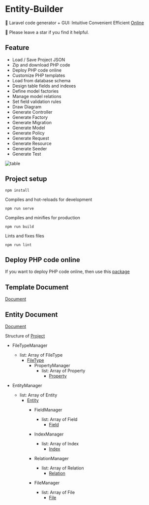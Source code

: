 # Entity-Builder

:tomato: Laravel code generator + GUI: Intuitive Convenient Efficient [Online](https://googee.github.io/Entity-Builder/dist)

:star2: Please leave a star if you find it helpful.


## Feature

- Load / Save Project JSON
- Zip and download PHP code
- Deploy PHP code online
- Customize PHP templates
- Load from database schema
- Design table fields and indexes
- Define model factories
- Manage model relations
- Set field validation rules
- Draw Diagram
- Generate Controller
- Generate Factory
- Generate Migration
- Generate Model
- Generate Policy
- Generate Request
- Generate Resource
- Generate Seeder
- Generate Test

![table](https://github.com/GooGee/Entity-Builder/raw/gh-pages/table.gif)


## Project setup
```
npm install
```

Compiles and hot-reloads for development
```
npm run serve
```

Compiles and minifies for production
```
npm run build
```

Lints and fixes files
```
npm run lint
```


## Deploy PHP code online

If you want to deploy PHP code online, then use this [package](https://github.com/GooGee/Entity)


## Template Document

[Document](https://mozilla.github.io/nunjucks/templating.html)


## Entity Document

[Document](https://googee.github.io/Entity-Core/docs/)

Structure of [Project](https://googee.github.io/Entity-Core/docs/classes/project.html)

- FileTypeManager
  - list: Array of FileType
    - [FileType](https://googee.github.io/Entity-Core/docs/classes/filetype.html)
      - PropertyManager
        - list: Array of Property
          - [Property](https://googee.github.io/Entity-Core/docs/classes/property.html)

- EntityManager
  - list: Array of Entity
    - [Entity](https://googee.github.io/Entity-Core/docs/classes/entity.html)
      - FieldManager
        - list: Array of Field
          - [Field](https://googee.github.io/Entity-Core/docs/classes/field.html)

      - IndexManager
        - list: Array of Index
          - [Index](https://googee.github.io/Entity-Core/docs/classes/index.html)

      - RelationManager
        - list: Array of Relation
          - [Relation](https://googee.github.io/Entity-Core/docs/classes/relation.html)

      - FileManager
        - list: Array of File
          - [File](https://googee.github.io/Entity-Core/docs/classes/file.html)

